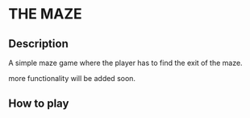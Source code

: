 # THE MAZE
## Description
A simple maze game where the player has to find the exit of the maze.

more functionality will be added soon.

## How to play
